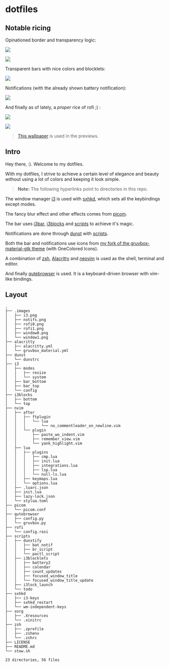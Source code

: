# dotfiles
## Notable ricing

Opinationed border and transparency logic:

![](./.images/window0.png)

![](./.images/window1.png)

Transparent bars with nice colors and blocklets:

![](./.images/i3.png)

Notifications (with the already shown battery notification):

![](./.images/notifs.png)

And finally as of lately, a *proper* rice of rofi ;) :

![](./.images/rofi0.png)

![](./.images/rofi1.png)

> [This wallpaper](https://wallhaven.cc/w/j5p23m) is used in the previews.

## Intro
Hey there, :). Welcome to my dotfiles. 

With my dotfiles, I strive to achieve a certain level of elegance and beauty without using a lot of colors and keeping it look simple.

> **Note:** The following hyperlinks point to directories in this repo.

The window manager [i3](https://github.com/abxh/dotfiles/tree/main/i3/config) is used with [sxhkd](https://github.com/abxh/dotfiles/tree/main/sxhkd), which sets all the keybindings except modes.

The fancy blur effect and other effects comes from [picom](https://github.com/abxh/dotfiles/tree/main/picom/picom.conf).

The bar uses [i3bar](https://github.com/abxh/dotfiles/tree/main/i3/), [i3blocks](https://github.com/abxh/dotfiles/tree/main/i3blocks) and [scripts](https://github.com/abxh/dotfiles/tree/main/scripts/i3blocklets) to achieve it's magic.

Notifications are done through [dunst](https://github.com/abxh/dotfiles/tree/main/dunst) with [scripts](https://github.com/abxh/dotfiles/tree/main/scripts/dunstify).

Both the bar and notifications use icons from [my fork of the gruvbox-material-gtk theme](https://github.com/abxh/gruvbox-material-gtk) (with OneColored Icons).

A combination of [zsh](https://github.com/abxh/dotfiles/tree/main/zsh), [Alacritty](https://github.com/abxh/dotfiles/tree/main/alacritty) and [neovim](https://github.com/abxh/dotfiles/tree/main/nvim)
is used as the shell, terminal and editor.

And finally [qutebrowser](https://github.com/abxh/dotfiles/tree/main/qutebrowser) is used. It is a keyboard-driven browser with vim-like bindings.

## Layout
```
.
├── .images
│   ├── i3.png
│   ├── notifs.png
│   ├── rofi0.png
│   ├── rofi1.png
│   ├── window0.png
│   └── window1.png
├── alacritty
│   ├── alacritty.yml
│   └── gruvbox_material.yml
├── dunst
│   └── dunstrc
├── i3
│   ├── modes
│   │   ├── resize
│   │   └── system
│   ├── bar_bottom
│   ├── bar_top
│   └── config
├── i3blocks
│   ├── bottom
│   └── top
├── nvim
│   ├── after
│   │   ├── ftplugin
│   │   │   └── lua
│   │   │       └── no_commentleader_on_newline.vim
│   │   └── plugin
│   │       ├── paste_wo_indent.vim
│   │       ├── remember_view.vim
│   │       └── yank_highlight.vim
│   ├── lua
│   │   ├── plugins
│   │   │   ├── cmp.lua
│   │   │   ├── init.lua
│   │   │   ├── integrations.lua
│   │   │   ├── lsp.lua
│   │   │   └── null-ls.lua
│   │   ├── keymaps.lua
│   │   └── options.lua
│   ├── .luarc.json
│   ├── init.lua
│   ├── lazy-lock.json
│   └── stylua.toml
├── picom
│   └── picom.conf
├── qutebrowser
│   ├── config.py
│   └── gruvbox.py
├── rofi
│   └── config.rasi
├── scripts
│   ├── dunstify
│   │   ├── bat_notif
│   │   ├── br_script
│   │   └── pactl_script
│   ├── i3blocklets
│   │   ├── battery2
│   │   ├── calendar
│   │   ├── count_updates
│   │   ├── focused_window_title
│   │   └── focused_window_title_update
│   ├── i3lock_launch
│   └── todo
├── sxhkd
│   ├── i3-keys
│   ├── sxhkd_restart
│   └── wm-independent-keys
├── xorg
│   ├── .Xresources
│   └── .xinitrc
├── zsh
│   ├── .zprofile
│   ├── .zshenv
│   └── .zshrc
├── LICENSE
├── README.md
└── stow.sh

23 directories, 56 files
```

